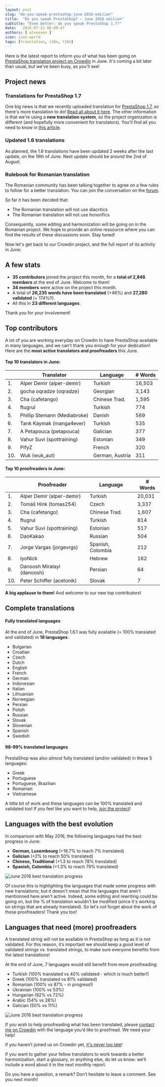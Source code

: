 ```yaml
---
layout: post
slug: "do-you-speak-prestashop-june-2016-edition"
title:  "Do you speak PrestaShop? – June 2016 edition"
subtitle: "Even better: do you speak PrestaShop 1.7?"
date:   2016-07-22 06:09:47
authors: [ alexeven ]
icon: icon-world
tags: [translation, i18n, l10n]
---
```



Here is the latest report to inform you of what has been going on [PrestaShop translation project on Crowdin](https://crowdin.com/project/prestashop-official) in June. It's coming a bit later than usual, but we've been busy, as you'll see!

## Project news


### Translations for PrestaShop 1.7

One big news is that we recently uploaded translation for [PrestaShop 1.7](), so there's more translation to do! [Read all about it here](http://build.prestashop.com/news/translations-prestashop-17/).
The other information is that we're using a **new translation system**, so the project organization is different (and hopefully more convenient for translators). You'll find all you need to know in [this article](http://build.prestashop.com/news/new-translation-system-prestashop-17/).

### Updated 1.6 translations

As planned, the 1.6 translations have been updated 2 weeks after the last update, on the 19th of June. Next update should be around the 2nd of August.

### Rulebook for Romanian translation

The Romanian community has been talking together to agree on a few rules to follow for a better translation. You can join the conversation on the [forum](https://www.prestashop.com/forums/topic/254278-dorim-sau-nu-traducere-cu-diacritice/).

So far it has been decided that:

* The Romanian translation will not use diacritics
* The Romanian translation will not use honorifics

Consequently, some editing and harmonization will be going on in the Romanian project.
We hope to provide an online ressource where you can find the results of these discussions soon. Stay tuned!


Now let's get back to our Crowdin project, and the full report of its activity in June:

## A few stats
* **35 contributors** joined the project this month, for a **total of 2,846 members** at the end of June. Welcome to them!
* **34 members** were active on the project this month.
* A total of **26,235 words have been translated** (+46%) and **27,280 validated** (+ 174%!!).
* All this in **23 different languages**.

Thank you for your involvement!

## Top contributors

A lot of you are working everyday on Crowdin to have PrestaShop available in many languages, and we can't thank you enough for your dedication! Here are the **most active translators and proofreaders** this June.

#### Top 10 translators in June:

| |Translator | Language | # Words
|-|---------- | -------- | ----------------
 1. | Alper Demir (alper-demir) | Turkish | 16,503
 2. | gocha oqradze (oqradze)| Georgian | 3,143
 3. | Cha (cafetango) | Chinese Trad.  | 1,595
 4. | ftugrul | Turkish | 774
 5. | Phillip Stemann (Mediabroke) | Danish | 569
 6. | Tarık Kaymak (manga4ever) | Turkish | 535
 7. | A Petapouca (petapouca) | Galician | 377
 8. | Vahur Suvi (spottraining) | Estonian | 349
 9. | PifyZ | French | 320
10. | Wuk (wuk_aut) | German, Austria | 311


#### Top 10 proofreaders in June:

| | Proofreader | Language | # Words
|-| ---------- | -------- | ----------------
 1. | Alper Demir (alper-demir) | Turkish| 20,031
 2. | Tomáš Hink (tomas254) | Czech | 3,337
 3. | Cha (cafetango) | Chinese Trad. | 1,607
 4. | ftugrul | Turkish | 814
 5. | Vahur Suvi (spottraining) | Estonian | 517
 6. | DaoKakao | Russian | 504
 7. | Jorge Vargas (jorgevrgs) | Spanish, Colombia | 212
 8. | lyoNick | Hebrew | 162
 9. | Danoosh Miralayi (danoosh) | Persian | 64
10. | Peter Schiffer (acetonik) | Slovak | 7

**A big applause to them!** And welcome to our new top contributors!


## Complete translations

#### Fully translated languages

At the end of June, PrestaShop 1.6.1 was fully available (= 100% translated and validated) in **18 languages**:

* Bulgarian
* Croatian
* Czech
* Dutch
* English
* French
* German
* Indonesian
* Italian
* Lithuanian
* Norwegian
* Persian
* Polish
* Russian
* Slovak
* Slovenian
* Spanish
* Swedish


#### 98-99% translated languages

PrestaShop was also *almost* fully translated (and/or validated) in these 5 languages:

* Greek
* Portuguese
* Portuguese, Brazilian
* Romanian
* Vietnamese

A little bit of work and these languages can be 100% translated and validated too! If you feel like you want to help, [join the project](https://crowdin.com/project/prestashop-official)!

## Languages with the best evolution

In comparison with May 2016, the following languages had the best progress in June:

* **German, Luxembourg** (+16.7% to reach 7% translated)
* **Galician** (+2% to reach 50% translated)
* **Chinese, Traditional** (+1.3 to reach 78% translated)
* **Spanish, Colombia** (+1.3% to reach 79% translated)

![June 2016 best translation progress](/assets/images/2016/07/Build_Crowdin_progress_June16.png)

Of course this is highlighting the languages that made some progress with new translations; but it doesn't mean that the languages that aren't mentionned here aren't active. Indeed, some editing and rewriting could be going on, but the % of translation wouldn't be modified (since it's working on strings that are already translated). So let's not forget about the work of these proofreaders! Thank you too!

## Languages that need (more) proofreaders

A translated string will not be available in PrestaShop as long as it is not validated. For this reason, it’s important we should keep a good level of validated strings vs. translated strings, to make sure everyone benefits from the latest translations!

At the end of June, 7 languages would still benefit from more proofreading:

* Turkish (100% translated vs 40% validated - which is much better!)
* Greek (100% translated vs 81% validated)
* Romanian (100% vs 87% - in progress!)
* Ukrainian (100% vs 53%)
* Hungarian (92% vs 72%)
* Arabic (54% vs 28%)
* Galician (50% vs 11%)


![June 2016 best translation progress](/assets/images/2016/07/Build_Crowdin_proofreading_June16.png)


If you wish to help proofreading what has been translated, please [contact me on Crowdin](https://crowdin.com/profile/alex-even) with the language you’d like to proofread. We need your help!




If you haven’t joined us on Crowdin yet, [it's never too late](https://crowdin.com/project/prestashop-official)!

If you want to gather your fellow translators to work towards a better harmonization, start a glossary, or anything else, do let us know: we’ll include a word about it in the next monthly report.

Do you have a question, a remark? Don’t hesitate to leave a comment. See you next month!
